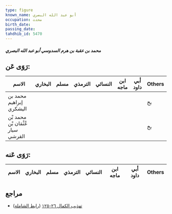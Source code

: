 ```yaml
---
type: figure
known_name: أبو عبد الله البصري
occupation: محدث
birth_date:
passing_date:
tahdhib_id: 5470
---
```

##### محمد بن عقبة بن هرم السدوسي أبو عبد الله البصري

## رَوَى عَن:
| الاسم                             | البخاري | مسلم | الترمذي | النسائي | ابن ماجه | أبي داود | Others |
| --------------------------------- | ------- | ---- | ------- | ------- | -------- | -------- | ------ |
| محمد بن إبراهيم اليشكري           |         |      |         |         |          |          | بخ     |
| محمد بْن عُثْمَان بْن سيار القرشي |         |      |         |         |          |          | بخ     |
## رَوَى عَنه:
| الاسم | البخاري | مسلم | الترمذي | النسائي | ابن ماجه | أبي داود | Others |
| ----- | ------- | ---- | ------- | ------- | -------- | -------- | ------ |
## مراجع
- [تهذيب الكمال ٢٦-١٢٥](obsidian://open?vault=Tahdhib-al-Kamal&file=Figures/٥٤٧٠-محمد%20بن%20عقبة%20بن%20هرم%20السدوسي%20أبو%20عبد%20الله%20البصري) ([رابط الشاملة](https://shamela.ws/book/3722/13873))